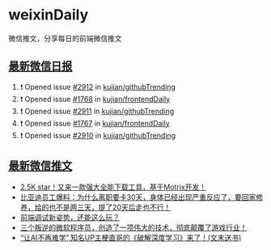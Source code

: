 # weixinDaily
微信推文，分享每日的前端微信推文

## [最新微信日报](https://github.com/kujian/weixinDaily/issues)

<!--START_SECTION:activity-->
1. ❗ Opened issue [#2912](https://github.com/kujian/githubTrending/issues/2912) in [kujian/githubTrending](https://github.com/kujian/githubTrending)
2. ❗ Opened issue [#1768](https://github.com/kujian/frontendDaily/issues/1768) in [kujian/frontendDaily](https://github.com/kujian/frontendDaily)
3. ❗ Opened issue [#2911](https://github.com/kujian/githubTrending/issues/2911) in [kujian/githubTrending](https://github.com/kujian/githubTrending)
4. ❗ Opened issue [#1767](https://github.com/kujian/frontendDaily/issues/1767) in [kujian/frontendDaily](https://github.com/kujian/frontendDaily)
5. ❗ Opened issue [#2910](https://github.com/kujian/githubTrending/issues/2910) in [kujian/githubTrending](https://github.com/kujian/githubTrending)
<!--END_SECTION:activity-->


## [最新微信推文](https://weixin.qdkfweb.cn/)

<!-- BLOG-POST-LIST:START -->
- [2.5K star！又来一款强大全能下载工具，基于Motrix开发！](https://weixin.qdkfweb.cn/57957.html)
- [比亚迪员工爆料：为什么离职要卡30天，身体已经出现严重反应了，要回家修养，给的也不是两三天，提了20天后走也不行！](https://weixin.qdkfweb.cn/57943.html)
- [前端调试新姿势，还能这么玩？](https://weixin.qdkfweb.cn/57930.html)
- [三个叛逆的微软程序员，创造了一项伟大的技术，彻底颠覆了游戏行业！](https://weixin.qdkfweb.cn/57954.html)
- [“让AI不再难学&quot;,知名UP主梗直哥的《破解深度学习》来了！&lpar;文末送书&rpar;](https://weixin.qdkfweb.cn/57955.html)
<!-- BLOG-POST-LIST:END -->